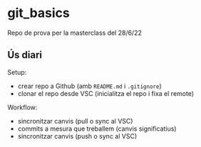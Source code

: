 # git_basics

Repo de prova per la masterclass del 28/6/22


## Ús diari

Setup:
- crear repo a Github (amb `README.md` i `.gitignore`)
- clonar el repo desde VSC (inicialitza el repo i fixa el remote)

Workflow:
- sincronitzar canvis (pull o sync al VSC)
- commits a mesura que treballem (canvis significatius)
- sincronitzar canvis (push o sync al VSC)
